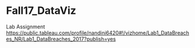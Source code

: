 # Fall17_DataViz
Lab Assignment
https://public.tableau.com/profile/nandini6420#!/vizhome/Lab1_DataBreaches_NR/Lab1_DataBreaches_2017?publish=yes
